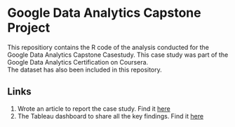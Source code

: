 # Google Data Analytics Capstone Project
This repositiory contains the R code of the analysis conducted for the Google Data Analytics Capstone Casestudy. This case study was part of the Google Data Analytics Certification on Coursera.</br>
The dataset has also been included in this repository.
## Links
1. Wrote an article to report the case study. Find it [here](https://tanmaykhandkar00.github.io/TanmayKhandkar.github.io/projects/google_capstone/Google_data_analytics_capstone_case_study.html)
2. The Tableau dashboard to share all the key findings. Find it [here](https://public.tableau.com/app/profile/tanmay.khandkar/viz/CyclisticVisualisations/Dashboard2)
